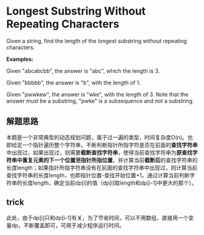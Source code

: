 # Longest Substring Without Repeating Characters #
Given a string, find the length of the longest substring without repeating characters.

**Examples:**

Given "abcabcbb", the answer is "abc", which the length is 3.

Given "bbbbb", the answer is "b", with the length of 1.

Given "pwwkew", the answer is "wke", with the length of 3. Note that the answer must be a substring, "pwke" is a subsequence and not a substring.

## 解题思路 ##
本题是一个非常典型的动态规划问题，属于过一遍的类型，时间复杂度O(n)。也即给定一个指针遍历整个字符串，不断判断指针所指字符是否在前面的**查找字符串**中出现过，如果出现过，则需要**截断查找字符串**，使得当前查找字符串为**原查找字符串中重复元素的下一个位置至指针所指位置**，并计算当前**截断后**的查找字符串的长度length；如果指针所指字符串没有在前面的查找字符串中出现过，则计算当前查找字符串的长度length，也即指针位置-查找开始位置+1。通过计算当前判断字符串的长度length，确定当前dp[i]的值（dp[i]取length和dp[i-1]中更大的那个）。

## trick ##
此处，由于dp[i]只和dp[i-1]有关，为了节省时间，可以不用数组，直接用一个变量dp，不断覆盖即可，可用于减少程序运行时间。